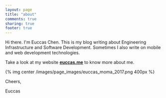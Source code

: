 ```yaml
---
layout: page
title: "about"
comments: true
sharing: true
footer: true
---
```


Hi there. I'm Euccas Chen. This is my blog writing about Engineering Infrastructure and Software Development. Sometimes I also write on mobile and web development technologies. 

Take a look at my website [**euccas.me**](http://euccas.me) to know more about me.

{% img center /images/page_images/euccas_moma_2017.png 400px %}


Cheers,

Euccas
